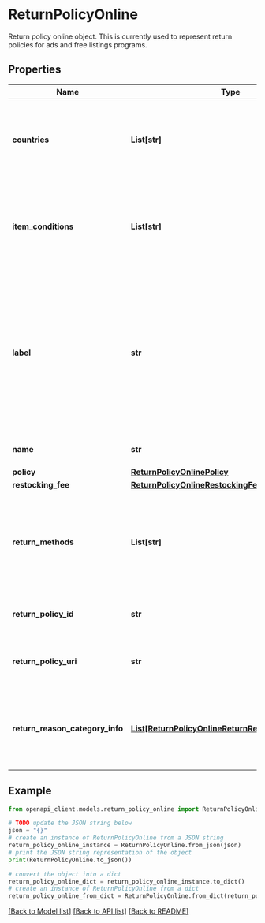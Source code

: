 # ReturnPolicyOnline

Return policy online object. This is currently used to represent return policies for ads and free listings programs.

## Properties

Name | Type | Description | Notes
------------ | ------------- | ------------- | -------------
**countries** | **List[str]** | The countries of sale where the return policy is applicable. The values must be a valid 2 letter ISO 3166 code, e.g. \&quot;US\&quot;. | [optional] 
**item_conditions** | **List[str]** | The item conditions that are accepted for returns. This is required to not be empty unless the type of return policy is noReturns. | [optional] 
**label** | **str** | The unique user-defined label of the return policy. The same label cannot be used in different return policies for the same country. Policies with the label &#39;default&#39; will apply to all products, unless a product specifies a return_policy_label attribute. | [optional] 
**name** | **str** | The name of the policy as shown in Merchant Center. | [optional] 
**policy** | [**ReturnPolicyOnlinePolicy**](ReturnPolicyOnlinePolicy.md) |  | [optional] 
**restocking_fee** | [**ReturnPolicyOnlineRestockingFee**](ReturnPolicyOnlineRestockingFee.md) |  | [optional] 
**return_methods** | **List[str]** | The return methods of how customers can return an item. This value is required to not be empty unless the type of return policy is noReturns. | [optional] 
**return_policy_id** | **str** | Output only. Return policy ID generated by Google. | [optional] [readonly] 
**return_policy_uri** | **str** | The return policy uri. This can used by Google to do a sanity check for the policy. | [optional] 
**return_reason_category_info** | [**List[ReturnPolicyOnlineReturnReasonCategoryInfo]**](ReturnPolicyOnlineReturnReasonCategoryInfo.md) | The return reason category information. This required to not be empty unless the type of return policy is noReturns. | [optional] 

## Example

```python
from openapi_client.models.return_policy_online import ReturnPolicyOnline

# TODO update the JSON string below
json = "{}"
# create an instance of ReturnPolicyOnline from a JSON string
return_policy_online_instance = ReturnPolicyOnline.from_json(json)
# print the JSON string representation of the object
print(ReturnPolicyOnline.to_json())

# convert the object into a dict
return_policy_online_dict = return_policy_online_instance.to_dict()
# create an instance of ReturnPolicyOnline from a dict
return_policy_online_from_dict = ReturnPolicyOnline.from_dict(return_policy_online_dict)
```
[[Back to Model list]](../README.md#documentation-for-models) [[Back to API list]](../README.md#documentation-for-api-endpoints) [[Back to README]](../README.md)


